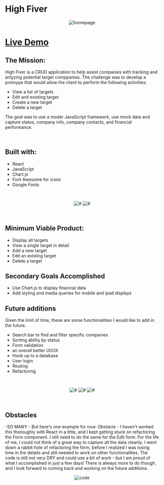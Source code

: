 # High Fiver

<p align='center'>
    <img src='readme_imgs/iphonesize.png' alt='homepage'></img>
</p>

# [Live Demo](url_goes_here)


## The Mission:
  High Fiver is a CRUD application to help assist companies with tracking and anlyzing potential target comppanies. The challenge was to develop a protoype that would allow the client to perform the following activities:
  - View a list of targets
  - Edit and existing target
  - Create a new target
  - Delete a target
  
  The goal was to use a moder JavaScript framework, use mock data and capture status, company info, company contacts, and financial performance. 
  
<br>


## Built with:

* React
* JavaScript
* Chart.js
* Font Awesome for icons
* Google Fonts
<br>


<p align='center'>
    <img src='readme_imgs/main_view.png' alt='#'></img>&nbsp;<img src='readme_imgs/chart.png' alt='#'></img>
</p>

<br>

## Minimum Viable Product:
  - Display all targets
  - View a single target in detail
  - Add a new target
  - Edit an existing target
  - Delete a target

## Secondary Goals Accomplished
  - Use Chart.js to display financial data
  - Add styling and media queries for mobile and ipad displays
  
  
## Future additions
  Given the limit of time, these are some functionalities I would like to add in the future.
  - Search bar to find and filter specific companies
  - Sorting ability by status
  - Form validation
  - an overall better UI/UX
  - Hook up to a database
  - User login
  - Routing
  - Refactoring
<br>

<p align='center'>
    <img src='readme_imgs/iphone2.png' alt='#'></img>&nbsp;<img src='readme_imgs/ipadsize.png' alt='#'></img></img>&nbsp;<img src='readme_imgs/targets.png' alt='#'></img>
</p>
<br>

## Obstacles 
-SO MANY - But here's one example for now.
*Obstacle -*
    I haven't worked this thoroughly with React in a little, and I kept getting stuck on refactoring the Form component. I still need to do the same for the Edit form. For the life of me, I could not think of a great way to capture all the data cleanly. I went down a rabbit hole of refactoring the form, before I realized I was losing time in the details and still needed to work on other functionalities. The code is still not very DRY and could use a bit of work - but I am proud of what I accomplished in just a few days! There is always more to do though, and I look forward to coming back and working on the future additions. 
    

<p align='center'>
    <img src='readme_imgs/edit_form.png' alt='code'></img>
</p>



